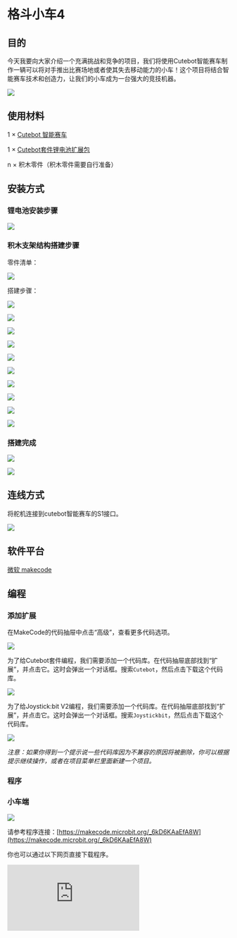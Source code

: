 ﻿# 格斗小车4

## 目的

今天我要向大家介绍一个充满挑战和竞争的项目，我们将使用Cutebot智能赛车制作一辆可以将对手推出比赛场地或者使其失去移动能力的小车！这个项目将结合智能赛车技术和创造力，让我们的小车成为一台强大的竞技机器。

![](https://wiki-media-ef.oss-cn-hongkong.aliyuncs.com//images/cutebot-case-29-01.png)

## 使用材料
1 × [Cutebot 智能赛车](https://www.elecfreaks.com/micro-bit-smart-cutebot.html)

1 × [Cutebot套件锂电池扩展包](https://www.elecfreaks.com/cutebot-lithium-battery-pack.html)

n × 积木零件（积木零件需要自行准备）


## 安装方式

### 锂电池安装步骤

![](https://wiki-media-ef.oss-cn-hongkong.aliyuncs.com//images/cutebot-step-01.png)

### 积木支架结构搭建步骤

零件清单：

![](https://wiki-media-ef.oss-cn-hongkong.aliyuncs.com//images/cutebot-case-29-step-01.png)

搭建步骤：

![](https://wiki-media-ef.oss-cn-hongkong.aliyuncs.com//images/cutebot-case-29-step-02.png)

![](https://wiki-media-ef.oss-cn-hongkong.aliyuncs.com//images/cutebot-case-29-step-03.png)

![](https://wiki-media-ef.oss-cn-hongkong.aliyuncs.com//images/cutebot-case-29-step-04.png)

![](https://wiki-media-ef.oss-cn-hongkong.aliyuncs.com//images/cutebot-case-29-step-05.png)

![](https://wiki-media-ef.oss-cn-hongkong.aliyuncs.com//images/cutebot-case-29-step-06.png)

![](https://wiki-media-ef.oss-cn-hongkong.aliyuncs.com//images/cutebot-case-29-step-07.png)

![](https://wiki-media-ef.oss-cn-hongkong.aliyuncs.com//images/cutebot-case-29-step-08.png)

![](https://wiki-media-ef.oss-cn-hongkong.aliyuncs.com//images/cutebot-case-29-step-09.png)

![](https://wiki-media-ef.oss-cn-hongkong.aliyuncs.com//images/cutebot-case-29-step-10.png)

![](https://wiki-media-ef.oss-cn-hongkong.aliyuncs.com//images/cutebot-case-29-step-11.png)

### 搭建完成



![](https://wiki-media-ef.oss-cn-hongkong.aliyuncs.com//images/cutebot-case-29-02.png)

![](https://wiki-media-ef.oss-cn-hongkong.aliyuncs.com//images/cutebot-case-29-03.png)




## 连线方式

将舵机连接到cutebot智能赛车的S1接口。

![](https://wiki-media-ef.oss-cn-hongkong.aliyuncs.com//images/cutebot-case-26-10.png)


## 软件平台

[微软 makecode](https://makecode.microbit.org/#)

## 编程

### 添加扩展
在MakeCode的代码抽屉中点击“高级”，查看更多代码选项。

![](https://wiki-media-ef.oss-cn-hongkong.aliyuncs.com//images/cutebot-case-24-01.png)

为了给Cutebot套件编程，我们需要添加一个代码库。在代码抽屉底部找到“扩展”，并点击它。这时会弹出一个对话框。搜索`Cutebot`，然后点击下载这个代码库。

![](https://wiki-media-ef.oss-cn-hongkong.aliyuncs.com//images/cutebot-case-24-02.png)

为了给Joystick:bit V2编程，我们需要添加一个代码库。在代码抽屉底部找到“扩展”，并点击它。这时会弹出一个对话框。搜索`Joystickbit`，然后点击下载这个代码库。

![](https://wiki-media-ef.oss-cn-hongkong.aliyuncs.com//images/cutebot-case-22-03.png)

*注意：如果你得到一个提示说一些代码库因为不兼容的原因将被删除，你可以根据提示继续操作，或者在项目菜单栏里面新建一个项目。*

### 程序

### 小车端


![](https://wiki-media-ef.oss-cn-hongkong.aliyuncs.com//images/cutebot-case-26-04.png)


请参考程序连接：[https://makecode.microbit.org/_6kD6KAaEfA8W](https://makecode.microbit.org/_6kD6KAaEfA8W)

你也可以通过以下网页直接下载程序。

<div
    style={{
        position: 'relative',
        paddingBottom: '60%',
        overflow: 'hidden',
    }}
>
    <iframe
        src="https://makecode.microbit.org/_6kD6KAaEfA8W"
        frameborder="0"
        sandbox="allow-popups allow-forms allow-scripts allow-same-origin"
        style={{
            position: 'absolute',
            width: '100%',
            height: '100%',
        }}
    />
</div>

### 遥控端


![](https://wiki-media-ef.oss-cn-hongkong.aliyuncs.com//images/cutebot-case-26-05.png)


请参考程序连接：[https://makecode.microbit.org/_6fy3K4Xctdgz](https://makecode.microbit.org/_6fy3K4Xctdgz)

你也可以通过以下网页直接下载程序。

<div
    style={{
        position: 'relative',
        paddingBottom: '60%',
        overflow: 'hidden',
    }}
>
    <iframe
        src="https://makecode.microbit.org/_6fy3K4Xctdgz"
        frameborder="0"
        sandbox="allow-popups allow-forms allow-scripts allow-same-origin"
        style={{
            position: 'absolute',
            width: '100%',
            height: '100%',
        }}
    />
</div>

## 结论

如果通过遥控器的摇杆控制小车的行驶方向，按下遥控器的C\D按键控制舵机动作。

![](https://wiki-media-ef.oss-cn-hongkong.aliyuncs.com//images/cutebot-case-29.gif)
